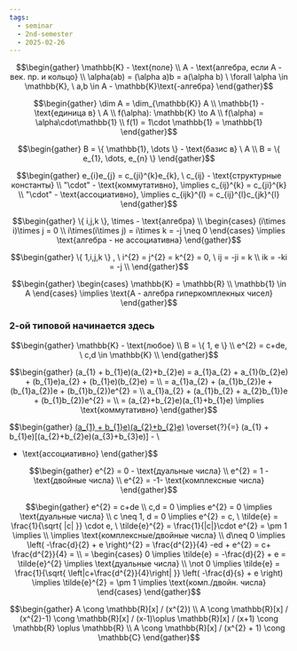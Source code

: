 ```yaml
---
tags:
  - seminar
  - 2nd-semester
  - 2025-02-26
---
```


$$\begin{gather}
\mathbb{K} - \text{поле} \\ 
A - \text{алгебра, если A - век. пр. и кольцо} \\
\alpha(ab) = (\alpha a)b = a(\alpha b) \ \forall \alpha \in \mathbb{K}, \ a,b \in A - \mathbb{K}\text{-алгебра}
\end{gather}$$

$$\begin{gather}
\dim A = \dim_{\mathbb{K}} A \\
\mathbb{1} - \text{единица в} \ A \\
f(\alpha): \mathbb{K} \to A \\
f(\alpha) = \alpha\cdot\mathbb{1} \\
f(1) = 1\cdot \mathbb{1} = \mathbb{1}
\end{gather}$$

$$\begin{gather}
B = \{ \mathbb{1}, \dots \} - \text{базис в} \ A \\
B = \{ e_{1}, \dots, e_{n} \}
\end{gather}$$

$$\begin{gather}
e_{i}e_{j} = c_{ji}^{k}e_{k}, \ c_{ij} - \text{структурные константы} \\
"\cdot" - \text{коммутативно}, \implies c_{ij}^{k} = c_{ji}^{k} \\
"\cdot" - \text{ассоциативно}, \implies c_{ijk}^{l} = c_{ij}^{l}c_{jk}^{l}
\end{gather}$$

$$\begin{gather}
\{ i,j,k \}, \times - \text{алгебра} \\
\begin{cases}
(i\times i)\times j = 0 \\
i\times(i\times j) = i\times k = -j \neq 0
\end{cases} \implies \text{алгебра - не ассоциативна}
\end{gather}$$

$$\begin{gather}
\{ 1,i,j,k \} , \ i^{2} = j^{2} = k^{2} = 0, \
ij = -ji = k \\
ik = -ki = -j \\
\end{gather}$$

$$\begin{gather}
\begin{cases}
\mathbb{K} = \mathbb{R} \\
\mathbb{1} \in A
\end{cases} \implies \text{A - алгебра гиперкомплекных чисел}
\end{gather}$$

### 2-ой типовой начинается здесь

$$\begin{gather}
\mathbb{K} - \text{любое} \\
B = \{ 1, e \} \\
e^{2} = c+de, \ c,d \in \mathbb{K} \\
\end{gather}$$

$$\begin{gather}
(a_{1} + b_{1}e)(a_{2}+b_{2}e) = a_{1}a_{2} + a_{1}(b_{2}e) + (b_{1}e)a_{2} + (b_{1}e)(b_{2}e) = \\
= a_{1}a_{2} + (a_{1}b_{2})e + (b_{1}a_{2})e + (b_{1}b_{2})e^{2} = \\
a_{1}a_{2} + (a_{1}b_{2} + a_{2}b_{1})e + (b_{1}b_{2})e^{2} = \\
= (a_{2}+b_{2}e)(a_{1}+b_{1}e) \implies \text{коммутативно}
\end{gather}$$

$$\begin{gather}
[(a_{1} + b_{1}e)(a_{2}+b_{2}e)](a_{3}+b_{3}e) \overset{?}{=} (a_{1} + b_{1}e)[(a_{2}+b_{2}e)(a_{3}+b_{3}e)] - \\
- \text{ассоциативно}
\end{gather}$$

$$\begin{gather}
e^{2} = 0 - \text{дуальные числа} \\
e^{2} = 1 - \text{двойные числа} \\
e^{2} = -1- \text{комплексные числа}
\end{gather}$$

$$\begin{gather}
e^{2} = c+de \\
c,d = 0 \implies e^{2} = 0 \implies \text{дуальные числа} \\
c \neq 1, d = 0 \implies e^{2} = c, \ \tilde{e} = \frac{1}{\sqrt{ |c| }} \cdot e, \ \tilde{e}^{2} = \frac{1}{|c|}\cdot e^{2} = \pm 1 \implies \\
\implies \text{комплексные/двойные числа} \\
d\neq 0 \implies \left( -\frac{d}{2} + e \right)^{2} = \frac{d^{2}}{4} -ed + e^{2} = c+ \frac{d^{2}}{4} = \\
= \begin{cases}
0 \implies \tilde{e} = -\frac{d}{2} + e = \tilde{e}^{2} \implies  \text{дуальные числа} \\
\not 0 \implies \tilde{e} = \frac{1}{\sqrt{ \left|c+\frac{d^{2}}{4}\right| }} \left( -\frac{d}{s} + e \right) \implies \tilde{e}^{2} = \pm 1 \implies \text{комп./двойн. числа}
\end{cases}
\end{gather}$$

$$\begin{gather}
A \cong \mathbb{R}[x] / (x^{2}) \\
A \cong \mathbb{R}[x] / (x^{2}-1) \cong \mathbb{R}[x] / (x-1)\oplus \mathbb{R}[x] / (x+1) \cong \mathbb{R} \oplus \mathbb{R} \\
A \cong  \mathbb{R}[x] / (x^{2} + 1) \cong \mathbb{C}
\end{gather}$$